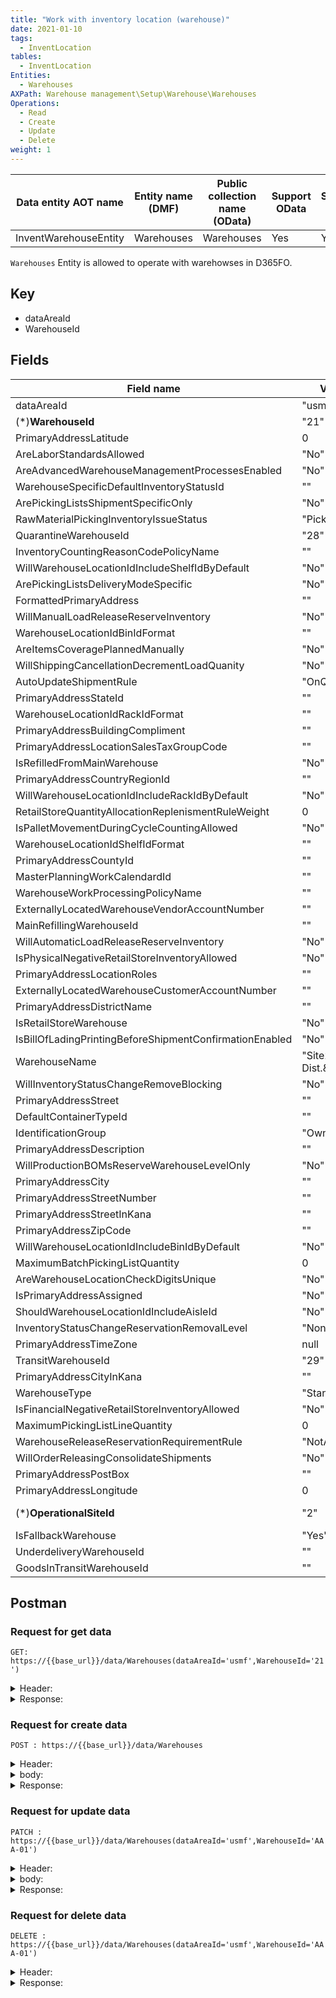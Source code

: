 ```yaml
---
title: "Work with inventory location (warehouse)"
date: 2021-01-10
tags:
  - InventLocation
tables:
  - InventLocation
Entities: 
  - Warehouses
AXPath: Warehouse management\Setup\Warehouse\Warehouses
Operations:
  - Read
  - Create
  - Update
  - Delete
weight: 1
---
```


| Data entity AOT name  | Entity name (DMF) | Public collection name (OData) | Support OData | Support DMF | Category | ReadOnly |
| --------------------- | ----------------- | ------------------------------ | ------------- | ----------- | -------- | -------- |
| InventWarehouseEntity | Warehouses        | Warehouses                     | Yes           | Yes         | Master   | No       |

`Warehouses` Entity is allowed to operate with warehowses in D365FO.

## Key

- dataAreaId
- WarehouseId

## Fields

| Field name                                              | Value example          | Description    |
| ------------------------------------------------------- | ---------------------- | -------------- |
| dataAreaId                                              | "usmf"                 | Company        |
| (*)__WarehouseId__                                      | "21"                   | WarehouseId    |
| PrimaryAddressLatitude                                  | 0                      |                |
| AreLaborStandardsAllowed                                | "No"                   |                |
| AreAdvancedWarehouseManagementProcessesEnabled          | "No"                   |                |
| WarehouseSpecificDefaultInventoryStatusId               | ""                     |                |
| ArePickingListsShipmentSpecificOnly                     | "No"                   |                |
| RawMaterialPickingInventoryIssueStatus                  | "Pick"                 |                |
| QuarantineWarehouseId                                   | "28"                   |                |
| InventoryCountingReasonCodePolicyName                   | ""                     |                |
| WillWarehouseLocationIdIncludeShelfIdByDefault          | "No"                   |                |
| ArePickingListsDeliveryModeSpecific                     | "No"                   |                |
| FormattedPrimaryAddress                                 | ""                     |                |
| WillManualLoadReleaseReserveInventory                   | "No"                   |                |
| WarehouseLocationIdBinIdFormat                          | ""                     |                |
| AreItemsCoveragePlannedManually                         | "No"                   |                |
| WillShippingCancellationDecrementLoadQuanity            | "No"                   |                |
| AutoUpdateShipmentRule                                  | "OnQuantityDecrease"   |                |
| PrimaryAddressStateId                                   | ""                     |                |
| WarehouseLocationIdRackIdFormat                         | ""                     |                |
| PrimaryAddressBuildingCompliment                        | ""                     |                |
| PrimaryAddressLocationSalesTaxGroupCode                 | ""                     |                |
| IsRefilledFromMainWarehouse                             | "No"                   |                |
| PrimaryAddressCountryRegionId                           | ""                     |                |
| WillWarehouseLocationIdIncludeRackIdByDefault           | "No"                   |                |
| RetailStoreQuantityAllocationReplenismentRuleWeight     | 0                      |                |
| IsPalletMovementDuringCycleCountingAllowed              | "No"                   |                |
| WarehouseLocationIdShelfIdFormat                        | ""                     |                |
| PrimaryAddressCountyId                                  | ""                     |                |
| MasterPlanningWorkCalendardId                           | ""                     |                |
| WarehouseWorkProcessingPolicyName                       | ""                     |                |
| ExternallyLocatedWarehouseVendorAccountNumber           | ""                     |                |
| MainRefillingWarehouseId                                | ""                     |                |
| WillAutomaticLoadReleaseReserveInventory                | "No"                   |                |
| IsPhysicalNegativeRetailStoreInventoryAllowed           | "No"                   |                |
| PrimaryAddressLocationRoles                             | ""                     |                |
| ExternallyLocatedWarehouseCustomerAccountNumber         | ""                     |                |
| PrimaryAddressDistrictName                              | ""                     |                |
| IsRetailStoreWarehouse                                  | "No"                   |                |
| IsBillOfLadingPrintingBeforeShipmentConfirmationEnabled | "No"                   |                |
| WarehouseName                                           | "Site2-Dist.&Shipping" | Warehouse name |
| WillInventoryStatusChangeRemoveBlocking                 | "No"                   |                |
| PrimaryAddressStreet                                    | ""                     |                |
| DefaultContainerTypeId                                  | ""                     |                |
| IdentificationGroup                                     | "OwnStock"             |                |
| PrimaryAddressDescription                               | ""                     |                |
| WillProductionBOMsReserveWarehouseLevelOnly             | "No"                   |                |
| PrimaryAddressCity                                      | ""                     |                |
| PrimaryAddressStreetNumber                              | ""                     |                |
| PrimaryAddressStreetInKana                              | ""                     |                |
| PrimaryAddressZipCode                                   | ""                     |                |
| WillWarehouseLocationIdIncludeBinIdByDefault            | "No"                   |                |
| MaximumBatchPickingListQuantity                         | 0                      |                |
| AreWarehouseLocationCheckDigitsUnique                   | "No"                   |                |
| IsPrimaryAddressAssigned                                | "No"                   |                |
| ShouldWarehouseLocationIdIncludeAisleId                 | "No"                   |                |
| InventoryStatusChangeReservationRemovalLevel            | "None"                 |                |
| PrimaryAddressTimeZone                                  | null                   |                |
| TransitWarehouseId                                      | "29"                   |                |
| PrimaryAddressCityInKana                                | ""                     |                |
| WarehouseType                                           | "Standard"             |                |
| IsFinancialNegativeRetailStoreInventoryAllowed          | "No"                   |                |
| MaximumPickingListLineQuantity                          | 0                      |                |
| WarehouseReleaseReservationRequirementRule              | "NotApplicable"        |                |
| WillOrderReleasingConsolidateShipments                  | "No"                   |                |
| PrimaryAddressPostBox                                   | ""                     |                |
| PrimaryAddressLongitude                                 | 0                      |                |
| (*)__OperationalSiteId__                                | "2"                    | Warehouse site |
| IsFallbackWarehouse                                     | "Yes"                  |                |
| UnderdeliveryWarehouseId                                | ""                     |                |
| GoodsInTransitWarehouseId                               | ""                     |                |

## Postman

### Request for get data

`GET: https://{{base_url}}/data/Warehouses(dataAreaId='usmf',WarehouseId='21')`

<details>
    <summary>
    Header:
    </summary>

```json
OData-Version:4.0
OData-MaxVersion:4.0
Content-Type:application/json;odata.metadata=minimal
Accept:application/json;odata.metadata=minimal
Accept-Charset:UTF-8
Authorization:Bearer {{token}}
Host:{{base_url}}
```

</details>

<details>
<summary>
Response:
</summary>

```json
{
    "@odata.context": "{{base_url}}/data\$metadata#Warehouses/$entity",
    "@odata.etag": "W/\"JzAsMjI1NjU0MjE0MzA7MCwwOzAsNTYzNzE0NDgyOTswLDA7MCwwJw==\"",
    "dataAreaId": "usmf",
    "WarehouseId": "21",
    "PrimaryAddressLatitude": 0,
    "AreLaborStandardsAllowed": "No",
    "AreAdvancedWarehouseManagementProcessesEnabled": "No",
    "WarehouseSpecificDefaultInventoryStatusId": "",
    "ArePickingListsShipmentSpecificOnly": "No",
    "RawMaterialPickingInventoryIssueStatus": "Pick",
    "QuarantineWarehouseId": "28",
    "InventoryCountingReasonCodePolicyName": "",
    "WillWarehouseLocationIdIncludeShelfIdByDefault": "No",
    "ArePickingListsDeliveryModeSpecific": "No",
    "FormattedPrimaryAddress": "",
    "WillManualLoadReleaseReserveInventory": "No",
    "WarehouseLocationIdBinIdFormat": "",
    "AreItemsCoveragePlannedManually": "No",
    "WillShippingCancellationDecrementLoadQuanity": "No",
    "AutoUpdateShipmentRule": "OnQuantityDecrease",
    "PrimaryAddressStateId": "",
    "WarehouseLocationIdRackIdFormat": "",
    "PrimaryAddressBuildingCompliment": "",
    "PrimaryAddressLocationSalesTaxGroupCode": "",
    "IsRefilledFromMainWarehouse": "No",
    "PrimaryAddressCountryRegionId": "",
    "WillWarehouseLocationIdIncludeRackIdByDefault": "No",
    "RetailStoreQuantityAllocationReplenismentRuleWeight": 0,
    "IsPalletMovementDuringCycleCountingAllowed": "No",
    "WarehouseLocationIdShelfIdFormat": "",
    "PrimaryAddressCountyId": "",
    "MasterPlanningWorkCalendardId": "",
    "WarehouseWorkProcessingPolicyName": "",
    "ExternallyLocatedWarehouseVendorAccountNumber": "",
    "MainRefillingWarehouseId": "",
    "WillAutomaticLoadReleaseReserveInventory": "No",
    "IsPhysicalNegativeRetailStoreInventoryAllowed": "No",
    "PrimaryAddressLocationRoles": "",
    "ExternallyLocatedWarehouseCustomerAccountNumber": "",
    "PrimaryAddressDistrictName": "",
    "IsRetailStoreWarehouse": "No",
    "IsBillOfLadingPrintingBeforeShipmentConfirmationEnabled": "No",
    "WarehouseName": "Site 2 - Dist. & Shipping",
    "WillInventoryStatusChangeRemoveBlocking": "No",
    "PrimaryAddressStreet": "",
    "DefaultContainerTypeId": "",
    "IdentificationGroup": "OwnStock",
    "PrimaryAddressDescription": "",
    "WillProductionBOMsReserveWarehouseLevelOnly": "No",
    "PrimaryAddressCity": "",
    "PrimaryAddressStreetNumber": "",
    "PrimaryAddressStreetInKana": "",
    "PrimaryAddressZipCode": "",
    "WillWarehouseLocationIdIncludeBinIdByDefault": "No",
    "MaximumBatchPickingListQuantity": 0,
    "AreWarehouseLocationCheckDigitsUnique": "No",
    "IsPrimaryAddressAssigned": "No",
    "ShouldWarehouseLocationIdIncludeAisleId": "No",
    "InventoryStatusChangeReservationRemovalLevel": "None",
    "PrimaryAddressTimeZone": null,
    "TransitWarehouseId": "29",
    "PrimaryAddressCityInKana": "",
    "WarehouseType": "Standard",
    "IsFinancialNegativeRetailStoreInventoryAllowed": "No",
    "MaximumPickingListLineQuantity": 0,
    "WarehouseReleaseReservationRequirementRule": "NotApplicable",
    "WillOrderReleasingConsolidateShipments": "No",
    "PrimaryAddressPostBox": "",
    "PrimaryAddressLongitude": 0,
    "OperationalSiteId": "2",
    "IsFallbackWarehouse": "Yes",
    "UnderdeliveryWarehouseId": "",
    "GoodsInTransitWarehouseId": ""
}
```

</details>

### Request for create data

`POST : https://{{base_url}}/data/Warehouses`

<details>
    <summary>
    Header:
    </summary>

```json
OData-Version:4.0
OData-MaxVersion:4.0
Content-Type:application/json;odata.metadata=minimal
Accept:application/json;odata.metadata=minimal
Accept-Charset:UTF-8
Authorization:Bearer {{token}}
Host:{{base_url}}
```

</details>

<details>
    <summary>
    body:
    </summary>

```json
{
    "@odata.type":"#Microsoft.Dynamics.DataEntities.Warehouse",
    "WarehouseId": "AAA-01",
    "OperationalSiteId": "2"
}
```

</details>

<details>
<summary>
Response:

</summary>

```json
{
    "@odata.context": "https://{{base_url}}/data/$metadata#Warehouses/$entity",
    "@odata.etag": "W/\"JzEsNjg3MTk0ODI4NzE7MSw2ODcxOTQ4Mjc5NDswLDA7MCwwOzAsMCc=\"",
    "dataAreaId": "usmf",
    "WarehouseId": "AAA-01",
    "PrimaryAddressLatitude": 0,
    "AreLaborStandardsAllowed": "No",
    "AreAdvancedWarehouseManagementProcessesEnabled": "No",
    "WarehouseSpecificDefaultInventoryStatusId": "",
    "ArePickingListsShipmentSpecificOnly": "No",
    "RawMaterialPickingInventoryIssueStatus": "Pick",
    "QuarantineWarehouseId": "",
    "InventoryCountingReasonCodePolicyName": "",
    "WillWarehouseLocationIdIncludeShelfIdByDefault": "No",
    "ArePickingListsDeliveryModeSpecific": "No",
    "FormattedPrimaryAddress": "",
    "WillManualLoadReleaseReserveInventory": "No",
    "WarehouseLocationIdBinIdFormat": "",
    "AreItemsCoveragePlannedManually": "No",
    "WillShippingCancellationDecrementLoadQuanity": "No",
    "AutoUpdateShipmentRule": "OnQuantityDecrease",
    "PrimaryAddressStateId": "",
    "WarehouseLocationIdRackIdFormat": "",
    "PrimaryAddressBuildingCompliment": "",
    "PrimaryAddressLocationSalesTaxGroupCode": "",
    "IsRefilledFromMainWarehouse": "No",
    "PrimaryAddressCountryRegionId": "",
    "WillWarehouseLocationIdIncludeRackIdByDefault": "No",
    "RetailStoreQuantityAllocationReplenismentRuleWeight": 0,
    "IsPalletMovementDuringCycleCountingAllowed": "No",
    "WarehouseLocationIdShelfIdFormat": "",
    "PrimaryAddressCountyId": "",
    "MasterPlanningWorkCalendardId": "",
    "WarehouseWorkProcessingPolicyName": "",
    "ExternallyLocatedWarehouseVendorAccountNumber": "",
    "MainRefillingWarehouseId": "",
    "WillAutomaticLoadReleaseReserveInventory": "No",
    "IsPhysicalNegativeRetailStoreInventoryAllowed": "No",
    "PrimaryAddressLocationRoles": "",
    "ExternallyLocatedWarehouseCustomerAccountNumber": "",
    "PrimaryAddressDistrictName": "",
    "IsRetailStoreWarehouse": "No",
    "IsBillOfLadingPrintingBeforeShipmentConfirmationEnabled": "No",
    "WarehouseName": "",
    "WillInventoryStatusChangeRemoveBlocking": "No",
    "PrimaryAddressStreet": "",
    "DefaultContainerTypeId": "",
    "IdentificationGroup": null,
    "PrimaryAddressDescription": "",
    "WillProductionBOMsReserveWarehouseLevelOnly": "No",
    "PrimaryAddressCity": "",
    "PrimaryAddressStreetNumber": "",
    "PrimaryAddressStreetInKana": "",
    "PrimaryAddressZipCode": "",
    "WillWarehouseLocationIdIncludeBinIdByDefault": "No",
    "MaximumBatchPickingListQuantity": 0,
    "AreWarehouseLocationCheckDigitsUnique": "No",
    "IsPrimaryAddressAssigned": "No",
    "ShouldWarehouseLocationIdIncludeAisleId": "No",
    "InventoryStatusChangeReservationRemovalLevel": "None",
    "PrimaryAddressTimeZone": null,
    "TransitWarehouseId": "",
    "PrimaryAddressCityInKana": "",
    "WarehouseType": "Standard",
    "IsFinancialNegativeRetailStoreInventoryAllowed": "No",
    "MaximumPickingListLineQuantity": 0,
    "WarehouseReleaseReservationRequirementRule": "NotApplicable",
    "WillOrderReleasingConsolidateShipments": "No",
    "PrimaryAddressPostBox": "",
    "PrimaryAddressLongitude": 0,
    "OperationalSiteId": "2",
    "IsFallbackWarehouse": "No",
    "UnderdeliveryWarehouseId": "",
    "GoodsInTransitWarehouseId": ""
}
```

</details>

### Request for update data

`PATCH : https://{{base_url}}/data/Warehouses(dataAreaId='usmf',WarehouseId='AAA-01')`

<details>
    <summary>
    Header:
    </summary>

```json
    OData-Version:4.0
    OData-MaxVersion:4.0
    Content-Type:application/json;odata.metadata=minimal
    Accept:application/json;odata.metadata=minimal
    Accept-Charset:UTF-8
    Authorization:Bearer {{token}}
    Host:{{base_url}}
```

</details>

<details>
    <summary>
    body:
    </summary>

```json
{
    "@odata.type": "#Microsoft.Dynamics.DataEntities.Warehouse",
    "TransitWarehouseId": "29"
}
```

</details>

<details>
    <summary>
    Response:
    </summary>
    Status: 204
</details>

### Request for delete data

`DELETE : https://{{base_url}}/data/Warehouses(dataAreaId='usmf',WarehouseId='AAA-01')`

<details>
    <summary>
    Header:
    </summary>

```json
OData-Version:4.0
OData-MaxVersion:4.0
Content-Type:application/json;odata.metadata=minimal
Accept:application/json;odata.metadata=minimal
Accept-Charset:UTF-8
Authorization:Bearer {{token}}
Host:{{base_url}}
```

</details>

<details>
<summary>
Response:
</summary>
Status: 204
</details>

